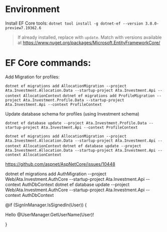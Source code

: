 # Environment
Install EF Core tools:
`dotnet tool install -g dotnet-ef --version 3.0.0-preview7.19362.6`

> If already installed, replace with `update`. Match with versions available at https://www.nuget.org/packages/Microsoft.EntityFrameworkCore/

# EF Core commands:

Add Migration for profiles:

`dotnet ef migrations add AllocationMigration --project Ata.Investment.Allocation.Data --startup-project Ata.Investment.Api --context AllocationContext`
`dotnet ef migrations add ProfileMigration --project Ata.Investment.Profile.Data --startup-project Ata.Investment.Api --context ProfileContext`

Update database schema for profiles (using Investment schema)

`dotnet ef database update --project Ata.Investment.Profile.Data --startup-project Ata.Investment.Api --context ProfileContext`

`dotnet ef migrations add AllocationMigration --project Ata.Investment.Allocation.Data --startup-project Ata.Investment.Api --context AllocationContext`
`dotnet ef database update --project Ata.Investment.Allocation.Data --startup-project Ata.Investment.Api --context AllocationContext`


https://github.com/aspnet/AspNetCore/issues/10448

dotnet ef migrations add AuthMigration --project Web/Ata.Investment.AuthCore --startup-project Ata.Investment.Api --context AuthDbContext
dotnet ef database update --project Web/Ata.Investment.AuthCore --startup-project Ata.Investment.Api --context AuthDbContext

@if (SignInManager.IsSignedIn(User))
{
    <p>Hello @UserManager.GetUserName(User)!</p>
}
</ul>